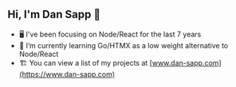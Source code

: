 ## Hi, I'm Dan Sapp 👋

- 🖥️ I've been focusing on Node/React for the last 7 years
- 🌱 I’m currently learning Go/HTMX as a low weight alternative to Node/React
- 🏗️ You can view a list of my projects at [www.dan-sapp.com](https://www.dan-sapp.com)
